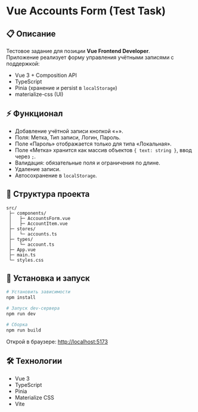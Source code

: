 # Vue Accounts Form (Test Task)

## 📋 Описание
Тестовое задание для позиции **Vue Frontend Developer**.  
Приложение реализует форму управления учётными записями с поддержкой:
- Vue 3 + Composition API
- TypeScript
- Pinia (хранение и persist в `localStorage`)
- materialize-css (UI)

## ⚡ Функционал
- Добавление учётной записи кнопкой «+».
- Поля: Метка, Тип записи, Логин, Пароль.
- Поле «Пароль» отображается только для типа «Локальная».
- Поле «Метка» хранится как массив объектов `{ text: string }`, ввод через `;`.
- Валидация: обязательные поля и ограничения по длине.
- Удаление записи.
- Автосохранение в `localStorage`.

## 📂 Структура проекта
```
src/
 ├─ components/
 │   ├─ AccountsForm.vue
 │   ├─ AccountItem.vue
 ├─ stores/
 │   └─ accounts.ts
 ├─ types/
 │   └─ account.ts
 ├─ App.vue
 ├─ main.ts
 └─ styles.css
```

## 🚀 Установка и запуск
```bash
# Установить зависимости
npm install

# Запуск dev-сервера
npm run dev

# Сборка
npm run build
```

Открой в браузере: [http://localhost:5173](http://localhost:5173)

## 🛠️ Технологии
- Vue 3
- TypeScript
- Pinia
- Materialize CSS
- Vite
